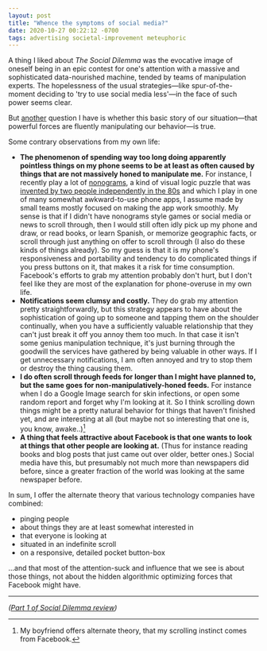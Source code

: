 ```yaml
---
layout: post
title: "Whence the symptoms of social media?"
date: 2020-10-27 00:22:12 -0700
tags: advertising societal-improvement meteuphoric
---
```


A thing I liked about *The Social Dilemma* was the evocative image of oneself being in an epic contest for one's attention with a massive and sophisticated data-nourished machine, tended by teams of manipulation experts. The hopelessness of the usual strategies&mdash;like spur-of-the-moment deciding to 'try to use social media less'&mdash;in the face of such power seems clear.

But [another](https://worldspiritsockpuppet.com/2020/10/26/the-social-dilemma-review.html) question I have is whether this basic story of our situation&mdash;that powerful forces are fluently manipulating our behavior&mdash;is true.

Some contrary observations from my own life:<!--ex-->
- **The phenomenon of spending way too long doing apparently pointless things on my phone seems to be at least as often caused by things that are not massively honed to manipulate me.** For instance, I recently play a lot of [nonograms](https://en.wikipedia.org/wiki/Nonogram), a kind of visual logic puzzle that was [invented by two people independently in the 80s](https://en.wikipedia.org/wiki/Nonogram#History) and which I play in one of many somewhat awkward-to-use phone apps, I assume made by small teams mostly focused on making the app work smoothly. My sense is that if I didn't have nonograms style games or social media or news to scroll through, then I would still often idly pick up my phone and draw, or read books, or learn Spanish, or memorize geographic facts, or scroll through just anything on offer to scroll through (I also do these kinds of things already). So my guess is that it is my phone's responsiveness and portability and tendency to do complicated things if you press buttons on it, that makes it a risk for time consumption. Facebook's efforts to grab my attention probably don't hurt, but I don't feel like they are most of the explanation for phone-overuse in my own life.
- **Notifications seem clumsy and costly.** They do grab my attention pretty straightforwardly, but this strategy appears to have about the sophistication of going up to someone and tapping them on the shoulder continually, when you have a sufficiently valuable relationship that they can't just break it off you annoy them too much. In that case it isn't some genius manipulation technique, it's just burning through the goodwill the services have gathered by being valuable in other ways. If I get unnecessary notifications, I am often annoyed and try to stop them or destroy the thing causing them.
- **I do often scroll through feeds for longer than I might have planned to, but the same goes for non-manipulatively-honed feeds.** For instance when I do a Google Image search for skin infections, or open some random report and forget why I'm looking at it. So I think scrolling down things might be a pretty natural behavior for things that haven't finished yet, and are interesting at all (but maybe not so interesting that one is, you know, awake..)[^1]
- **A thing that feels attractive about Facebook is that one wants to look at things that other people are looking at.** (Thus for instance reading books and blog posts that just came out over older, better ones.) Social media have this, but presumably not much more than newspapers did before, since a greater fraction of the world was looking at the same newspaper before.

In sum, I offer the alternate theory that various technology companies have combined:
- pinging people
- about things they are at least somewhat interested in
- that everyone is looking at
- situated in an indefinite scroll
- on a responsive, detailed pocket button-box

...and that most of the attention-suck and influence that we see is about those things, not about the hidden algorithmic optimizing forces that Facebook might have.


---

[^1]: My boyfriend offers alternate theory, that my scrolling instinct comes from Facebook.

*([Part 1 of Social Dilemma review](https://worldspiritsockpuppet.com/2020/10/26/the-social-dilemma-review.html))*
